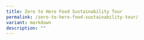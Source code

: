 ```yaml
---
title: Zero to Hero Food Sustainability Tour
permalink: /zero-to-hero-food-sustainability-tour/
variant: markdown
description: ""
---
```

